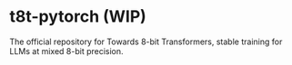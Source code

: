 # t8t-pytorch (WIP)
The official repository for Towards 8-bit Transformers, stable training for LLMs at mixed 8-bit precision.
